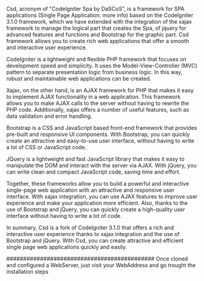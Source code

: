 Csd, acronym of "CodeIgniter Spa by DaSCoS", is a framework for SPA applications (Single Page Application: more info) based on the CodeIgniter 3.1.0 framework, which we have extended with the integration of the xajax framework to manage the logical part that creates the Spa, of jquery for advanced features and functions and Bootstrap for the graphic part. Csd framework allows you to create rich web applications that offer a smooth and interactive user experience.

CodeIgniter is a lightweight and flexible PHP framework that focuses on development speed and simplicity. It uses the Model-View-Controller (MVC) pattern to separate presentation logic from business logic. In this way, robust and maintainable web applications can be created.

Xajax, on the other hand, is an AJAX framework for PHP that makes it easy to implement AJAX functionality in a web application. This framework allows you to make AJAX calls to the server without having to rewrite the PHP code. Additionally, xajax offers a number of useful features, such as data validation and error handling.

Bootstrap is a CSS and JavaScript based front-end framework that provides pre-built and responsive UI components. With Bootstrap, you can quickly create an attractive and easy-to-use user interface, without having to write a lot of CSS or JavaScript code.

JQuery is a lightweight and fast JavaScript library that makes it easy to manipulate the DOM and interact with the server via AJAX. With jQuery, you can write clean and compact JavaScript code, saving time and effort.

Together, these frameworks allow you to build a powerful and interactive single-page web application with an attractive and responsive user interface. With xajax integration, you can use AJAX features to improve user experience and make your application more efficient. Also, thanks to the use of Bootstrap and jQuery, you can quickly create a high-quality user interface without having to write a lot of code.

In summary, Csd is a fork of CodeIgniter 3.1.0 that offers a rich and interactive user experience thanks to xajax integration and the use of Bootstrap and jQuery. With Csd, you can create attractive and efficient single page web applications quickly and easily.

############################################
Once cloned and configured a WebServer, just visit your WebAddress and go trought the installation steps
